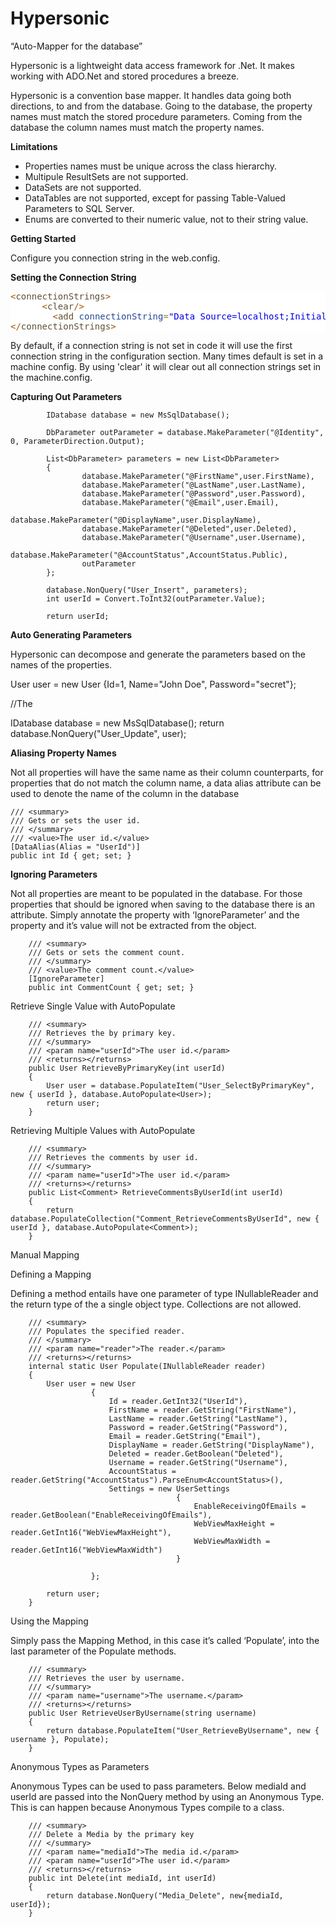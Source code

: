 Hypersonic
==========

“Auto-Mapper for the database”

Hypersonic is a lightweight data access framework for .Net. It makes working with ADO.Net and stored procedures a breeze.

Hypersonic is a convention base mapper. It handles data going both directions, to and from the database. Going to the database, the property names must match the stored procedure parameters. Coming from the database the column names must match the property names.


**Limitations**

- Properties names must be unique across the class hierarchy.
- Multipule ResultSets are not supported.
- DataSets are not supported.
- DataTables are not supported, except for passing Table-Valued Parameters to SQL Server.
- Enums are converted to their numeric value, not to their string value.


**Getting Started**

Configure you connection string in the web.config.

**Setting the Connection String**

<pre style='color:#000000;background:#ffffff;'><span style='color:#a65700; '>&lt;</span><span style='color:#5f5035; '>connectionStrings</span><span style='color:#a65700; '>></span>
      <span style='color:#a65700; '>&lt;</span><span style='color:#5f5035; '>clear</span><span style='color:#a65700; '>/></span>
        <span style='color:#a65700; '>&lt;</span><span style='color:#5f5035; '>add</span> <span style='color:#274796; '>connectionString</span><span style='color:#808030; '>=</span><span style='color:#0000e6; '>"</span><span style='color:#0000e6; '>Data Source=localhost;Initial Catalog=Development.ThePhotoProject;User Id=joe;Password=cat;</span><span style='color:#0000e6; '>"</span> <span style='color:#274796; '>name</span><span style='color:#808030; '>=</span><span style='color:#0000e6; '>"</span><span style='color:#0000e6; '>SqlServer</span><span style='color:#0000e6; '>"</span> <span style='color:#a65700; '>/></span>
<span style='color:#a65700; '>&lt;/</span><span style='color:#5f5035; '>connectionStrings</span><span style='color:#a65700; '>></span>
</pre>

By default, if a connection string is not set in code it will use the first connection string in the configuration section. Many times default is set in a machine config. By using 'clear' it will clear out all connection strings set in the machine.config.


**Capturing Out Parameters**


			IDatabase database = new MsSqlDatabase();
			
			DbParameter outParameter = database.MakeParameter("@Identity", 0, ParameterDirection.Output);

			List<DbParameter> parameters = new List<DbParameter> 
			{
					database.MakeParameter("@FirstName",user.FirstName),
					database.MakeParameter("@LastName",user.LastName),
					database.MakeParameter("@Password",user.Password),
					database.MakeParameter("@Email",user.Email),
					database.MakeParameter("@DisplayName",user.DisplayName),
					database.MakeParameter("@Deleted",user.Deleted),
					database.MakeParameter("@Username",user.Username),
					database.MakeParameter("@AccountStatus",AccountStatus.Public),
					outParameter
			};

			database.NonQuery("User_Insert", parameters);
			int userId = Convert.ToInt32(outParameter.Value);

			return userId;


**Auto Generating Parameters**

Hypersonic can decompose and generate the parameters based on the names of the properties.

User user = new User {Id=1, Name="John Doe", Password="secret"};

//The 

IDatabase database = new MsSqlDatabase();
return database.NonQuery("User_Update", user);




**Aliasing Property Names**

Not all properties will have the same name as their column counterparts, for properties that do not match the column name, a data alias attribute can be used to denote the name of the column in the database


    /// <summary>
    /// Gets or sets the user id.
    /// </summary>
    /// <value>The user id.</value>
    [DataAlias(Alias = "UserId")]
	public int Id { get; set; }
  
**Ignoring Parameters**

Not all properties are meant to be populated in the database. For those properties that should be ignored when saving to the database there is an attribute. Simply annotate the property with ‘IgnoreParameter’ and the property and it’s value will not be extracted from the object.


		/// <summary>
		/// Gets or sets the comment count.
		/// </summary>
		/// <value>The comment count.</value>
        [IgnoreParameter]
		public int CommentCount { get; set; }
Retrieve Single Value with AutoPopulate


		/// <summary>
		/// Retrieves the by primary key.
		/// </summary>
		/// <param name="userId">The user id.</param>
		/// <returns></returns>
		public User RetrieveByPrimaryKey(int userId)
		{
			User user = database.PopulateItem("User_SelectByPrimaryKey", new { userId }, database.AutoPopulate<User>);
			return user;
		}
Retrieving Multiple Values with AutoPopulate


		/// <summary>
		/// Retrieves the comments by user id.
		/// </summary>
		/// <param name="userId">The user id.</param>
		/// <returns></returns>
		public List<Comment> RetrieveCommentsByUserId(int userId)
		{
			return database.PopulateCollection("Comment_RetrieveCommentsByUserId", new { userId }, database.AutoPopulate<Comment>);
		}
Manual Mapping

Defining a Mapping

Defining a method entails have one parameter of type INullableReader and the return type of the a single object type. Collections are not allowed.


		/// <summary>
		/// Populates the specified reader.
		/// </summary>
		/// <param name="reader">The reader.</param>
		/// <returns></returns>
		internal static User Populate(INullableReader reader)
		{
			User user = new User
					  {
						  Id = reader.GetInt32("UserId"),
						  FirstName = reader.GetString("FirstName"),
						  LastName = reader.GetString("LastName"),
						  Password = reader.GetString("Password"),
						  Email = reader.GetString("Email"),
						  DisplayName = reader.GetString("DisplayName"),
						  Deleted = reader.GetBoolean("Deleted"),
						  Username = reader.GetString("Username"),
						  AccountStatus = reader.GetString("AccountStatus").ParseEnum<AccountStatus>(),
						  Settings = new UserSettings
										 {
											 EnableReceivingOfEmails = reader.GetBoolean("EnableReceivingOfEmails"),
											 WebViewMaxHeight = reader.GetInt16("WebViewMaxHeight"),
											 WebViewMaxWidth = reader.GetInt16("WebViewMaxWidth")
										 }

					  };

			return user;
		}
Using the Mapping

Simply pass the Mapping Method, in this case it’s called ‘Populate’, into the last parameter of the Populate methods.


		/// <summary>
		/// Retrieves the user by username.
		/// </summary>
		/// <param name="username">The username.</param>
		/// <returns></returns>
		public User RetrieveUserByUsername(string username)
		{
			return database.PopulateItem("User_RetrieveByUsername", new { username }, Populate);
		}
Anonymous Types as Parameters

Anonymous Types can be used to pass parameters. Below mediaId and userId are passed into the NonQuery method by using an Anonymous Type. This is can happen because Anonymous Types compile to a class.


		/// <summary>
		/// Delete a Media by the primary key
		/// </summary>
		/// <param name="mediaId">The media id.</param>
		/// <param name="userId">The user id.</param>
		/// <returns></returns>
		public int Delete(int mediaId, int userId)
		{
			return database.NonQuery("Media_Delete", new{mediaId, userId});
		}
